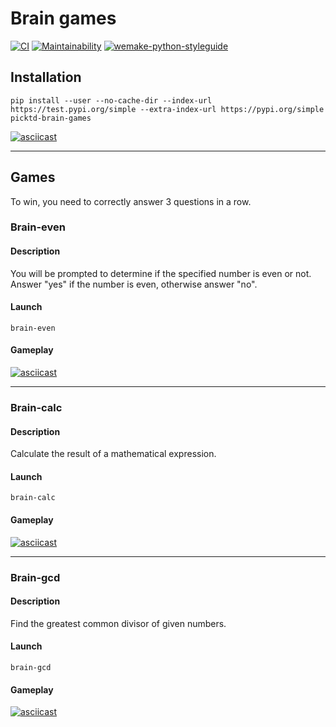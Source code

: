 # Brain games

[![CI](https://github.com/pickTD/python-project-lvl1/workflows/CI/badge.svg)](https://github.com/pickTD/python-project-lvl1/actions)
[![Maintainability](https://api.codeclimate.com/v1/badges/b2513959f2a611f7a2aa/maintainability)](https://codeclimate.com/github/pickTD/python-project-lvl1/maintainability)
[![wemake-python-styleguide](https://img.shields.io/badge/style-wemake-000000.svg)](https://github.com/wemake-services/wemake-python-styleguide)

## Installation

`pip install --user --no-cache-dir --index-url https://test.pypi.org/simple --extra-index-url https://pypi.org/simple picktd-brain-games`

[![asciicast](https://asciinema.org/a/364111.svg)](https://asciinema.org/a/364111)

---

## Games

To win, you need to correctly answer 3 questions in a row.

### Brain-even

#### Description

You will be prompted to determine if the specified number is even or not.
Answer "yes" if the number is even, otherwise answer "no".

#### Launch

`brain-even`

#### Gameplay

[![asciicast](https://asciinema.org/a/364106.svg)](https://asciinema.org/a/364106)

---

### Brain-calc

#### Description

Calculate the result of a mathematical expression.

#### Launch

`brain-calc`

#### Gameplay

[![asciicast](https://asciinema.org/a/364108.svg)](https://asciinema.org/a/364108)

---

### Brain-gcd

#### Description

Find the greatest common divisor of given numbers.

#### Launch

`brain-gcd`

#### Gameplay

[![asciicast](https://asciinema.org/a/364110.svg)](https://asciinema.org/a/364110)

